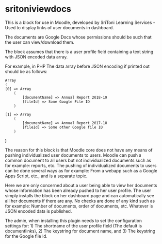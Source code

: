 # sritoniviewdocs
This is a block for use in Moodle, developed by SriToni Learning Services - Used to display links of user documents in dashboard.

The documents are Google Docs whose permissions should be such that the user can view/download them.

The block assumes that there is a user profile field containing a text string with JSON encoded data array.

For example, in PHP The data array before JSON encoding if printed out should be as follows:

    Array
    (
    [0] => Array
        (
            [documentName] => Annual Report 2018-19
            [fileId] => Some Google File ID
        )

    [1] => Array
        (
            [documentName] => Annual Report 2017-18
            [fileId] => Some other Google file ID
        )

)

The reason for this block is that Moodle core does not have any means of pushing individualized user documents to users.
Moodle can push a common document to all users but not individualized documents such as for example: reports, etc.
The pushing of individualized documents to users can be done several ways as for example: From a webapp such as a Google Apps Script, etc., and is a separate topic.

Here we are only concerned about a user being able to view her documents whose information has been already pushed to her user profile.
The user simply installs the block on her dashboard page and can automatically see all her documents if there are any.
No checks are done of any kind such as for example: Number of documents, order of documents, etc.
Whatever is JSON encoded data is published.

The admin, when installing this plugin needs to set the configuration settings for: 1) The shortname of the user profile field (The default is documentlinks), 2) The keystring for document name, and 3) The keystring for the Google file Id.
